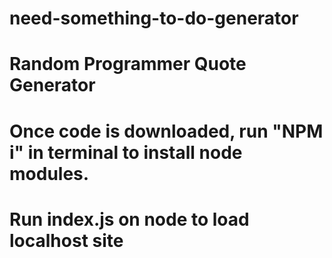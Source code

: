 # need-something-to-do-generator
# Random Programmer Quote Generator
# Once code is downloaded, run "NPM i" in terminal to install node modules.
# Run index.js on node to load localhost site
